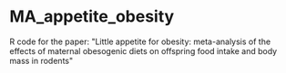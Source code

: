# MA_appetite_obesity
R code for the paper: "Little appetite for obesity: meta-analysis of the effects of maternal obesogenic diets on offspring food intake and body mass in rodents"
